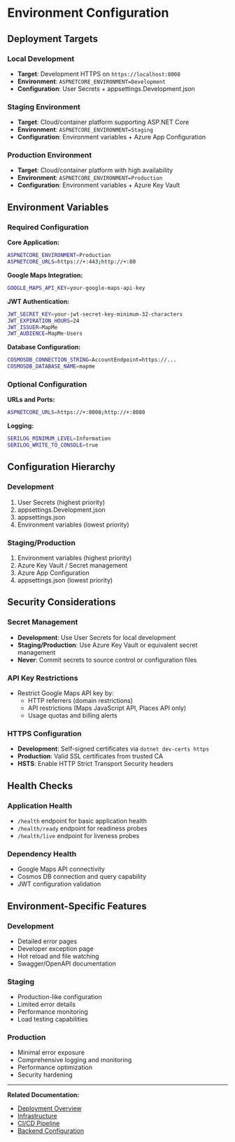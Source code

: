 # Environment Configuration

## Deployment Targets

### Local Development
- **Target**: Development HTTPS on `https://localhost:8008`
- **Environment**: `ASPNETCORE_ENVIRONMENT=Development`
- **Configuration**: User Secrets + appsettings.Development.json

### Staging Environment
- **Target**: Cloud/container platform supporting ASP.NET Core
- **Environment**: `ASPNETCORE_ENVIRONMENT=Staging`
- **Configuration**: Environment variables + Azure App Configuration

### Production Environment
- **Target**: Cloud/container platform with high availability
- **Environment**: `ASPNETCORE_ENVIRONMENT=Production`
- **Configuration**: Environment variables + Azure Key Vault

## Environment Variables

### Required Configuration

**Core Application:**
```bash
ASPNETCORE_ENVIRONMENT=Production
ASPNETCORE_URLS=https://+:443;http://+:80
```

**Google Maps Integration:**
```bash
GOOGLE_MAPS_API_KEY=your-google-maps-api-key
```

**JWT Authentication:**
```bash
JWT_SECRET_KEY=your-jwt-secret-key-minimum-32-characters
JWT_EXPIRATION_HOURS=24
JWT_ISSUER=MapMe
JWT_AUDIENCE=MapMe-Users
```

**Database Configuration:**
```bash
COSMOSDB_CONNECTION_STRING=AccountEndpoint=https://...
COSMOSDB_DATABASE_NAME=mapme
```

### Optional Configuration

**URLs and Ports:**
```bash
ASPNETCORE_URLS=https://+:8008;http://+:8080
```

**Logging:**
```bash
SERILOG_MINIMUM_LEVEL=Information
SERILOG_WRITE_TO_CONSOLE=true
```

## Configuration Hierarchy

### Development
1. User Secrets (highest priority)
2. appsettings.Development.json
3. appsettings.json
4. Environment variables (lowest priority)

### Staging/Production
1. Environment variables (highest priority)
2. Azure Key Vault / Secret management
3. Azure App Configuration
4. appsettings.json (lowest priority)

## Security Considerations

### Secret Management
- **Development**: Use User Secrets for local development
- **Staging/Production**: Use Azure Key Vault or equivalent secret management
- **Never**: Commit secrets to source control or configuration files

### API Key Restrictions
- Restrict Google Maps API key by:
  - HTTP referrers (domain restrictions)
  - API restrictions (Maps JavaScript API, Places API only)
  - Usage quotas and billing alerts

### HTTPS Configuration
- **Development**: Self-signed certificates via `dotnet dev-certs https`
- **Production**: Valid SSL certificates from trusted CA
- **HSTS**: Enable HTTP Strict Transport Security headers

## Health Checks

### Application Health
- `/health` endpoint for basic application health
- `/health/ready` endpoint for readiness probes
- `/health/live` endpoint for liveness probes

### Dependency Health
- Google Maps API connectivity
- Cosmos DB connection and query capability
- JWT configuration validation

## Environment-Specific Features

### Development
- Detailed error pages
- Developer exception page
- Hot reload and file watching
- Swagger/OpenAPI documentation

### Staging
- Production-like configuration
- Limited error details
- Performance monitoring
- Load testing capabilities

### Production
- Minimal error exposure
- Comprehensive logging and monitoring
- Performance optimization
- Security hardening

---

**Related Documentation:**
- [Deployment Overview](README.md)
- [Infrastructure](infrastructure.md)
- [CI/CD Pipeline](ci-cd.md)
- [Backend Configuration](../backend/configuration.md)
